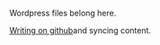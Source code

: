 Wordpress files belong here.

[Writing on github](https://wordpress.org/plugins/writing-on-github/)and syncing content.
